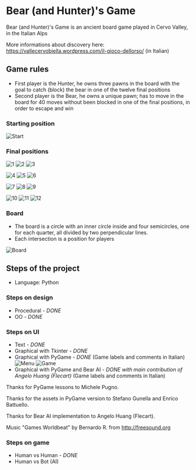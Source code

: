 # Bear (and Hunter)'s Game #

Bear (and Hunter)'s Game is an ancient board game played in Cervo Valley, in the Italian Alps

More informations about discovery here:
https://vallecervobiella.wordpress.com/il-gioco-dellorso/
 (in Italian)

## Game rules ##

* First player is the Hunter, he owns three  pawns in the board with the goal to catch (block) the bear in one of the twelve final positions
* Second player is the Bear, he owns a unique pawn; has to move in the board for 40 moves without been blocked in one of the final positions, in order to escape and win

### Starting position ###

![Start](img/Start.png)

### Final positions ###

![1](img/Final01.png) ![2](img/Final02.png) ![3](img/Final03.png)

![4](img/Final04.png) ![5](img/Final05.png) ![6](img/Final06.png)

![7](img/Final07.png) ![8](img/Final08.png) ![9](img/Final09.png)

![10](img/Final10.png) ![11](img/Final11.png) ![12](img/Final12.png)


### Board ###

* The board is a circle with an inner circle inside and four semicircles, one for each quarter, all divided by two perpendicular lines.
* Each intersection is a position for players

![Board](img/BearBoard.jpg)

## Steps of the project ##

* Language: Python

### Steps on design

* Procedural _- DONE_
* OO _- DONE_

### Steps on UI ###

* Text _- DONE_
* Graphical with Tkinter _- DONE_
* Graphical with PyGame _- DONE_ (Game labels and comments in Italian)
![Menu](img/PyGameVersion-Menu.png)
![Game](img/PyGameVersion-Game.png)
* Graphical with PyGame and Bear AI _- DONE with main contribution of Angelo Huang (Flecart)_ (Game labels and comments in Italian)

Thanks for PyGame lessons to Michele Pugno.

Thanks for the assets in PyGame version to Stefano Gunella and Enrico Battuello.

Thanks for Bear AI implementation to Angelo Huang (Flecart).

Music "Games Worldbeat" by Bernardo R. from http://freesound.org

### Steps on game ###

* Human vs Human _- DONE_
* Human vs Bot (AI)
